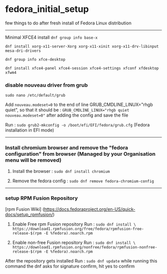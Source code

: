 # fedora_initial_setup
few things to do after fresh install of Fedora Linux distribution

-------------------------------------------------------------------------------------------------

Minimal XFCE4 install
```dnf group info base-x```

```dnf install xorg-x11-server-Xorg xorg-x11-xinit xorg-x11-drv-libinput mesa-dri-drivers```

```dnf group info xfce-desktop```

```dnf install xfce4-panel xfce4-session xfce4-settings xfconf xfdesktop xfwm4```

### disable nouveau driver from grub 
```sudo nano /etc/default/grub```

Add ```nouveau.modeset=0``` to the end of line GRUB_CMDLINE_LINUX="rhgb quiet",
so that it should be : ```GRUB_CMDLINE_LINUX="rhgb quiet nouveau.modeset=0"``` after adding the config and save the file

Run : ```sudo grub2-mkconfig -o /boot/efi/EFI/fedora/grub.cfg``` (Fedora installation in EFI mode)

---------------------------------------------------------------------------------------------------

### Install chromium browser and remove the "fedora configuration" from browser (Managed by your Organisation menu will be removed)

1. Install the browser : ```sudo dnf install chromium```

2. Remove the fedora config : ```sudo dnf remove fedora-chromium-config```

---------------------------------------------------------------------------------------------------

### setup RPM Fusion Repository 
[rpm Fusion Wiki] (https://docs.fedoraproject.org/en-US/quick-docs/setup_rpmfusion/)

1. Enable Free rpm Fusion repository 
   Run : ```sudo dnf install \ https://download1.rpmfusion.org/free/fedora/rpmfusion-free-release-$(rpm -E %fedora).noarch.rpm```
   
2. Enable non-free Fusion repository
   Run : ```sudo dnf install \ https://download1.rpmfusion.org/nonfree/fedora/rpmfusion-nonfree-release-$(rpm -E %fedora).noarch.rpm```
   
After the repository gets installed
Run : ```sudo dnf update``` 
while running this command the dnf asks for signature confirm, hit yes to confirm

